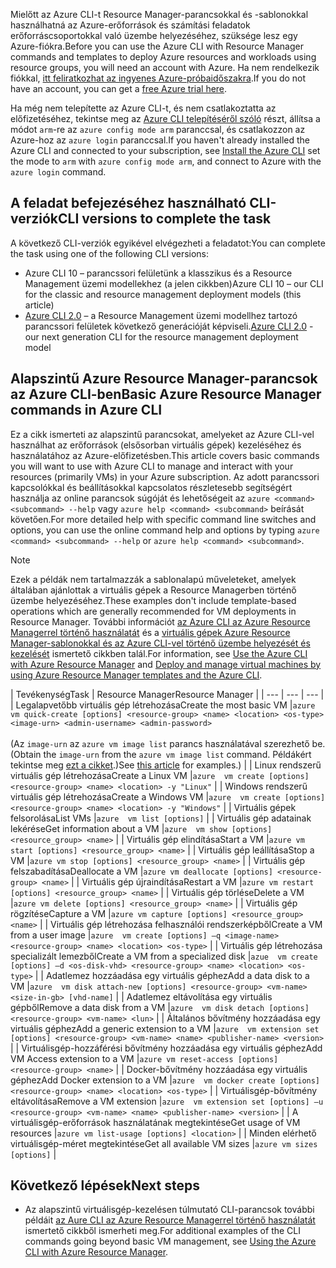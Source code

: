 <span data-ttu-id="3f8a3-101">Mielőtt az Azure CLI-t Resource Manager-parancsokkal és -sablonokkal használhatná az Azure-erőforrások és számítási feladatok erőforráscsoportokkal való üzembe helyezéséhez, szüksége lesz egy Azure-fiókra.</span><span class="sxs-lookup"><span data-stu-id="3f8a3-101">Before you can use the Azure CLI with Resource Manager commands and templates to deploy Azure resources and workloads using resource groups, you will need an account with Azure.</span></span> <span data-ttu-id="3f8a3-102">Ha nem rendelkezik fiókkal, [itt feliratkozhat az ingyenes Azure-próbaidőszakra](https://azure.microsoft.com/pricing/free-trial/).</span><span class="sxs-lookup"><span data-stu-id="3f8a3-102">If you do not have an account, you can get a [free Azure trial here](https://azure.microsoft.com/pricing/free-trial/).</span></span>

<span data-ttu-id="3f8a3-103">Ha még nem telepítette az Azure CLI-t, és nem csatlakoztatta az előfizetéséhez, tekintse meg az [Azure CLI telepítéséről szóló](../articles/cli-install-nodejs.md) részt, állítsa a módot `arm`-re az `azure config mode arm` paranccsal, és csatlakozzon az Azure-hoz az `azure login` paranccsal.</span><span class="sxs-lookup"><span data-stu-id="3f8a3-103">If you haven't already installed the Azure CLI and connected to your subscription, see [Install the Azure CLI](../articles/cli-install-nodejs.md) set the mode to `arm` with `azure config mode arm`, and connect to Azure with the `azure login` command.</span></span>

## <a name="cli-versions-to-complete-the-task"></a><span data-ttu-id="3f8a3-104">A feladat befejezéséhez használható CLI-verziók</span><span class="sxs-lookup"><span data-stu-id="3f8a3-104">CLI versions to complete the task</span></span>
<span data-ttu-id="3f8a3-105">A következő CLI-verziók egyikével elvégezheti a feladatot:</span><span class="sxs-lookup"><span data-stu-id="3f8a3-105">You can complete the task using one of the following CLI versions:</span></span>

- <span data-ttu-id="3f8a3-106">Azure CLI 10 – parancssori felületünk a klasszikus és a Resource Management üzemi modellekhez (a jelen cikkben)</span><span class="sxs-lookup"><span data-stu-id="3f8a3-106">Azure CLI 10 – our CLI for the classic and resource management deployment models (this article)</span></span>
- <span data-ttu-id="3f8a3-107">[Azure CLI 2.0](../articles/virtual-machines/linux/cli-manage.md) – a Resource Management üzemi modellhez tartozó parancssori felületek következő generációját képviseli.</span><span class="sxs-lookup"><span data-stu-id="3f8a3-107">[Azure CLI 2.0](../articles/virtual-machines/linux/cli-manage.md) - our next generation CLI for the resource management deployment model</span></span>

## <a name="basic-azure-resource-manager-commands-in-azure-cli"></a><span data-ttu-id="3f8a3-108">Alapszintű Azure Resource Manager-parancsok az Azure CLI-ben</span><span class="sxs-lookup"><span data-stu-id="3f8a3-108">Basic Azure Resource Manager commands in Azure CLI</span></span>
<span data-ttu-id="3f8a3-109">Ez a cikk ismerteti az alapszintű parancsokat, amelyeket az Azure CLI-vel használhat az erőforrások (elsősorban virtuális gépek) kezeléséhez és használatához az Azure-előfizetésben.</span><span class="sxs-lookup"><span data-stu-id="3f8a3-109">This article covers basic commands you will want to use with Azure CLI to manage and interact with your resources (primarily VMs) in your Azure subscription.</span></span>  <span data-ttu-id="3f8a3-110">Az adott parancssori kapcsolókkal és beállításokkal kapcsolatos részletesebb segítségért használja az online parancsok súgóját és lehetőségeit az `azure <command> <subcommand> --help` vagy `azure help <command> <subcommand>` beírását követően.</span><span class="sxs-lookup"><span data-stu-id="3f8a3-110">For more detailed help with specific command line switches and options, you can use the online command help and options by typing `azure <command> <subcommand> --help` or `azure help <command> <subcommand>`.</span></span>

> [!NOTE]
> <span data-ttu-id="3f8a3-111">Ezek a példák nem tartalmazzák a sablonalapú műveleteket, amelyek általában ajánlottak a virtuális gépek a Resource Managerben történő üzembe helyezéséhez.</span><span class="sxs-lookup"><span data-stu-id="3f8a3-111">These examples don't include template-based operations which are generally recommended for VM deployments in Resource Manager.</span></span> <span data-ttu-id="3f8a3-112">További információt [az Azure CLI az Azure Resource Managerrel történő használatát](../articles/xplat-cli-azure-resource-manager.md) és a [virtuális gépek Azure Resource Manager-sablonokkal és az Azure CLI-vel történő üzembe helyezését és kezelését](../articles/virtual-machines/linux/create-ssh-secured-vm-from-template.md?toc=%2fazure%2fvirtual-machines%2flinux%2ftoc.json) ismertető cikkben talál.</span><span class="sxs-lookup"><span data-stu-id="3f8a3-112">For information, see [Use the Azure CLI with Azure Resource Manager](../articles/xplat-cli-azure-resource-manager.md) and [Deploy and manage virtual machines by using Azure Resource Manager templates and the Azure CLI](../articles/virtual-machines/linux/create-ssh-secured-vm-from-template.md?toc=%2fazure%2fvirtual-machines%2flinux%2ftoc.json).</span></span>
> 
> 

| <span data-ttu-id="3f8a3-113">Tevékenység</span><span class="sxs-lookup"><span data-stu-id="3f8a3-113">Task</span></span> | <span data-ttu-id="3f8a3-114">Resource Manager</span><span class="sxs-lookup"><span data-stu-id="3f8a3-114">Resource Manager</span></span> |
| --- | --- | --- |
| <span data-ttu-id="3f8a3-115">Legalapvetőbb virtuális gép létrehozása</span><span class="sxs-lookup"><span data-stu-id="3f8a3-115">Create the most basic VM</span></span> |`azure vm quick-create [options] <resource-group> <name> <location> <os-type> <image-urn> <admin-username> <admin-password>`<br/><br/><span data-ttu-id="3f8a3-116">(Az `image-urn` az `azure vm image list` parancs használatával szerezhető be.</span><span class="sxs-lookup"><span data-stu-id="3f8a3-116">(Obtain the `image-urn` from the `azure vm image list` command.</span></span> <span data-ttu-id="3f8a3-117">Példákért tekintse meg [ezt a cikket](../articles/virtual-machines/linux/cli-ps-findimage.md?toc=%2fazure%2fvirtual-machines%2flinux%2ftoc.json).)</span><span class="sxs-lookup"><span data-stu-id="3f8a3-117">See [this article](../articles/virtual-machines/linux/cli-ps-findimage.md?toc=%2fazure%2fvirtual-machines%2flinux%2ftoc.json) for examples.)</span></span> |
| <span data-ttu-id="3f8a3-118">Linux rendszerű virtuális gép létrehozása</span><span class="sxs-lookup"><span data-stu-id="3f8a3-118">Create a Linux VM</span></span> |`azure  vm create [options] <resource-group> <name> <location> -y "Linux"` |
| <span data-ttu-id="3f8a3-119">Windows rendszerű virtuális gép létrehozása</span><span class="sxs-lookup"><span data-stu-id="3f8a3-119">Create a Windows VM</span></span> |`azure  vm create [options] <resource-group> <name> <location> -y "Windows"` |
| <span data-ttu-id="3f8a3-120">Virtuális gépek felsorolása</span><span class="sxs-lookup"><span data-stu-id="3f8a3-120">List VMs</span></span> |`azure  vm list [options]` |
| <span data-ttu-id="3f8a3-121">Virtuális gép adatainak lekérése</span><span class="sxs-lookup"><span data-stu-id="3f8a3-121">Get information about a VM</span></span> |`azure  vm show [options] <resource_group> <name>` |
| <span data-ttu-id="3f8a3-122">Virtuális gép elindítása</span><span class="sxs-lookup"><span data-stu-id="3f8a3-122">Start a VM</span></span> |`azure vm start [options] <resource_group> <name>` |
| <span data-ttu-id="3f8a3-123">Virtuális gép leállítása</span><span class="sxs-lookup"><span data-stu-id="3f8a3-123">Stop a VM</span></span> |`azure vm stop [options] <resource_group> <name>` |
| <span data-ttu-id="3f8a3-124">Virtuális gép felszabadítása</span><span class="sxs-lookup"><span data-stu-id="3f8a3-124">Deallocate a VM</span></span> |`azure vm deallocate [options] <resource-group> <name>` |
| <span data-ttu-id="3f8a3-125">Virtuális gép újraindítása</span><span class="sxs-lookup"><span data-stu-id="3f8a3-125">Restart a VM</span></span> |`azure vm restart [options] <resource_group> <name>` |
| <span data-ttu-id="3f8a3-126">Virtuális gép törlése</span><span class="sxs-lookup"><span data-stu-id="3f8a3-126">Delete a VM</span></span> |`azure vm delete [options] <resource_group> <name>` |
| <span data-ttu-id="3f8a3-127">Virtuális gép rögzítése</span><span class="sxs-lookup"><span data-stu-id="3f8a3-127">Capture a VM</span></span> |`azure vm capture [options] <resource_group> <name>` |
| <span data-ttu-id="3f8a3-128">Virtuális gép létrehozása felhasználói rendszerképből</span><span class="sxs-lookup"><span data-stu-id="3f8a3-128">Create a VM from a user image</span></span> |`azure  vm create [options] –q <image-name> <resource-group> <name> <location> <os-type>` |
| <span data-ttu-id="3f8a3-129">Virtuális gép létrehozása specializált lemezből</span><span class="sxs-lookup"><span data-stu-id="3f8a3-129">Create a VM from a specialized disk</span></span> |`azue  vm create [options] –d <os-disk-vhd> <resource-group> <name> <location> <os-type>` |
| <span data-ttu-id="3f8a3-130">Adatlemez hozzáadása egy virtuális géphez</span><span class="sxs-lookup"><span data-stu-id="3f8a3-130">Add a data disk to a VM</span></span> |`azure  vm disk attach-new [options] <resource-group> <vm-name> <size-in-gb> [vhd-name]` |
| <span data-ttu-id="3f8a3-131">Adatlemez eltávolítása egy virtuális gépből</span><span class="sxs-lookup"><span data-stu-id="3f8a3-131">Remove a data disk from a VM</span></span> |`azure  vm disk detach [options] <resource-group> <vm-name> <lun>` |
| <span data-ttu-id="3f8a3-132">Általános bővítmény hozzáadása egy virtuális géphez</span><span class="sxs-lookup"><span data-stu-id="3f8a3-132">Add a generic extension to a VM</span></span> |`azure  vm extension set [options] <resource-group> <vm-name> <name> <publisher-name> <version>` |
| <span data-ttu-id="3f8a3-133">Virtuálisgép-hozzáférési bővítmény hozzáadása egy virtuális géphez</span><span class="sxs-lookup"><span data-stu-id="3f8a3-133">Add VM Access extension to a VM</span></span> |`azure vm reset-access [options] <resource-group> <name>` |
| <span data-ttu-id="3f8a3-134">Docker-bővítmény hozzáadása egy virtuális géphez</span><span class="sxs-lookup"><span data-stu-id="3f8a3-134">Add Docker extension to a VM</span></span> |`azure  vm docker create [options] <resource-group> <name> <location> <os-type>` |
| <span data-ttu-id="3f8a3-135">Virtuálisgép-bővítmény eltávolítása</span><span class="sxs-lookup"><span data-stu-id="3f8a3-135">Remove a VM extension</span></span> |`azure  vm extension set [options] –u <resource-group> <vm-name> <name> <publisher-name> <version>` |
| <span data-ttu-id="3f8a3-136">A virtuálisgép-erőforrások használatának megtekintése</span><span class="sxs-lookup"><span data-stu-id="3f8a3-136">Get usage of VM resources</span></span> |`azure vm list-usage [options] <location>` |
| <span data-ttu-id="3f8a3-137">Minden elérhető virtuálisgép-méret megtekintése</span><span class="sxs-lookup"><span data-stu-id="3f8a3-137">Get all available VM sizes</span></span> |`azure vm sizes [options]` |

## <a name="next-steps"></a><span data-ttu-id="3f8a3-138">Következő lépések</span><span class="sxs-lookup"><span data-stu-id="3f8a3-138">Next steps</span></span>
* <span data-ttu-id="3f8a3-139">Az alapszintű virtuálisgép-kezelésen túlmutató CLI-parancsok további példáit [az Aure CLI az Azure Resource Managerrel történő használatát](../articles/virtual-machines/azure-cli-arm-commands.md) ismertető cikkből ismerheti meg.</span><span class="sxs-lookup"><span data-stu-id="3f8a3-139">For additional examples of the CLI commands going beyond basic VM management, see [Using the Azure CLI with Azure Resource Manager](../articles/virtual-machines/azure-cli-arm-commands.md).</span></span>
